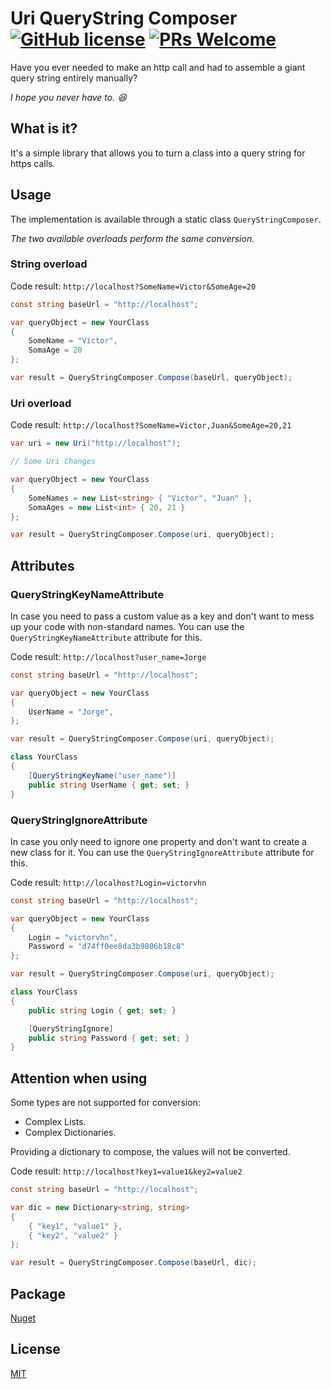 # Uri QueryString Composer [![GitHub license](https://img.shields.io/badge/license-MIT-blue.svg)](https://github.com/Victorvhn/uri-query-string-composer/blob/main/LICENSE) [![PRs Welcome](https://img.shields.io/badge/PRs-welcome-brightgreen.svg)](https://github.com/Victorvhn/uri-query-string-composer/pulls)

Have you ever needed to make an http call and had to assemble a giant query string entirely manually?

_I hope you never have to. 😆_

## What is it?

It's a simple library that allows you to turn a class into a query string for https calls.

## Usage

The implementation is available through a static class `QueryStringComposer`.

_The two available overloads perform the same conversion._

### String overload

Code result: `http://localhost?SomeName=Victor&SomeAge=20`
``` csharp
const string baseUrl = "http://localhost";

var queryObject = new YourClass
{
    SomeName = "Victor",
    SomaAge = 20
};

var result = QueryStringComposer.Compose(baseUrl, queryObject);
```

### Uri overload

Code result: `http://localhost?SomeName=Victor,Juan&SomeAge=20,21`
``` csharp
var uri = new Uri("http://localhost");

// Some Uri Changes

var queryObject = new YourClass
{
    SomeNames = new List<string> { "Victor", "Juan" },
    SomaAges = new List<int> { 20, 21 }
};

var result = QueryStringComposer.Compose(uri, queryObject);
```

## Attributes

### QueryStringKeyNameAttribute
In case you need to pass a custom value as a key and don't want to mess up your code with non-standard names. You can use the `QueryStringKeyNameAttribute` attribute for this.

Code result: `http://localhost?user_name=Jorge`
``` csharp
const string baseUrl = "http://localhost";

var queryObject = new YourClass
{
    UserName = "Jorge",
};

var result = QueryStringComposer.Compose(uri, queryObject);

class YourClass
{
    [QueryStringKeyName("user_name")]
    public string UserName { get; set; }
}
```

### QueryStringIgnoreAttribute
In case you only need to ignore one property and don't want to create a new class for it. You can use the `QueryStringIgnoreAttribute` attribute for this.

Code result: `http://localhost?Login=victorvhn`
``` csharp
const string baseUrl = "http://localhost";

var queryObject = new YourClass
{
    Login = "victorvhn",
    Password = "d74ff0ee8da3b9806b18c8"
};

var result = QueryStringComposer.Compose(uri, queryObject);

class YourClass
{
    public string Login { get; set; }

    [QueryStringIgnore]
    public string Password { get; set; }
}
```

## Attention when using

Some types are not supported for conversion:
- Complex Lists.
- Complex Dictionaries.

Providing a dictionary to compose, the values will not be converted.

Code result: `http://localhost?key1=value1&key2=value2`
``` csharp
const string baseUrl = "http://localhost";

var dic = new Dictionary<string, string>
{
    { "key1", "value1" },
    { "key2", "value2" }
};

var result = QueryStringComposer.Compose(baseUrl, dic);
```

## Package

[Nuget](https://www.nuget.org/packages/Uri.QueryString.Composer)

## License

[MIT](https://github.com/Victorvhn/uri-query-string-composer/blob/main/LICENSE)

